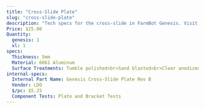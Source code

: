 ```yaml
---
title: "Cross-Slide Plate"
slug: "cross-slide-plate"
description: "Tech specs for the cross-slide in FarmBot Genesis. Visit [our shop](http://shop.farm.bot) to purchase parts."
Price: $25.00
Quantity:
  genesis: 1
  xl: 1
specs:
  Thickness: 5mm
  Material: 6061 Aluminum
  Surface Treatments: Tumble polished<br>Sand blasted<br>Clear anodized
internal-specs:
  Internal Part Name: Genesis Cross-Slide Plate Rev B
  Vendor: LDO
  $/pc: $5.25
  Component Tests: Plate and Bracket Tests
---
```

